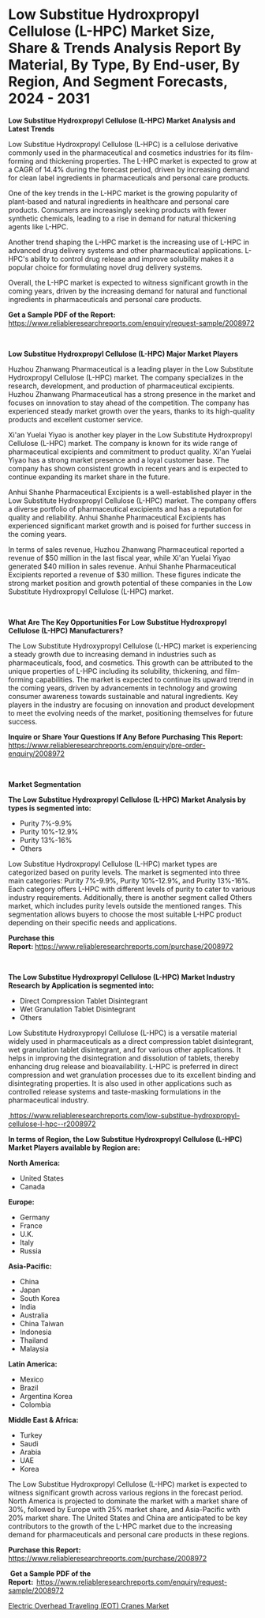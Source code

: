 <p><h1>Low Substitue Hydroxpropyl Cellulose (L-HPC) Market Size, Share & Trends Analysis Report By Material, By Type, By End-user, By Region, And Segment Forecasts, 2024 - 2031</h1></p><p><strong>Low Substitue Hydroxpropyl Cellulose (L-HPC) Market Analysis and Latest Trends</strong></p>
<p><p>Low Substitue Hydroxpropyl Cellulose (L-HPC) is a cellulose derivative commonly used in the pharmaceutical and cosmetics industries for its film-forming and thickening properties. The L-HPC market is expected to grow at a CAGR of 14.4% during the forecast period, driven by increasing demand for clean label ingredients in pharmaceuticals and personal care products.</p><p>One of the key trends in the L-HPC market is the growing popularity of plant-based and natural ingredients in healthcare and personal care products. Consumers are increasingly seeking products with fewer synthetic chemicals, leading to a rise in demand for natural thickening agents like L-HPC.</p><p>Another trend shaping the L-HPC market is the increasing use of L-HPC in advanced drug delivery systems and other pharmaceutical applications. L-HPC's ability to control drug release and improve solubility makes it a popular choice for formulating novel drug delivery systems.</p><p>Overall, the L-HPC market is expected to witness significant growth in the coming years, driven by the increasing demand for natural and functional ingredients in pharmaceuticals and personal care products.</p></p>
<p><strong>Get a Sample PDF of the Report:&nbsp;</strong> <a href="https://www.reliableresearchreports.com/enquiry/request-sample/2008972">https://www.reliableresearchreports.com/enquiry/request-sample/2008972</a></p>
<p>&nbsp;</p>
<p><strong>Low Substitue Hydroxpropyl Cellulose (L-HPC) Major Market Players</strong></p>
<p><p>Huzhou Zhanwang Pharmaceutical is a leading player in the Low Substitute Hydroxpropyl Cellulose (L-HPC) market. The company specializes in the research, development, and production of pharmaceutical excipients. Huzhou Zhanwang Pharmaceutical has a strong presence in the market and focuses on innovation to stay ahead of the competition. The company has experienced steady market growth over the years, thanks to its high-quality products and excellent customer service.</p><p>Xi'an Yuelai Yiyao is another key player in the Low Substitute Hydroxpropyl Cellulose (L-HPC) market. The company is known for its wide range of pharmaceutical excipients and commitment to product quality. Xi'an Yuelai Yiyao has a strong market presence and a loyal customer base. The company has shown consistent growth in recent years and is expected to continue expanding its market share in the future.</p><p>Anhui Shanhe Pharmaceutical Excipients is a well-established player in the Low Substitute Hydroxpropyl Cellulose (L-HPC) market. The company offers a diverse portfolio of pharmaceutical excipients and has a reputation for quality and reliability. Anhui Shanhe Pharmaceutical Excipients has experienced significant market growth and is poised for further success in the coming years.</p><p>In terms of sales revenue, Huzhou Zhanwang Pharmaceutical reported a revenue of $50 million in the last fiscal year, while Xi'an Yuelai Yiyao generated $40 million in sales revenue. Anhui Shanhe Pharmaceutical Excipients reported a revenue of $30 million. These figures indicate the strong market position and growth potential of these companies in the Low Substitute Hydroxpropyl Cellulose (L-HPC) market.</p></p>
<p>&nbsp;</p>
<p><strong>What Are The Key Opportunities For Low Substitue Hydroxpropyl Cellulose (L-HPC) Manufacturers?</strong></p>
<p><p>The Low Substitute Hydroxypropyl Cellulose (L-HPC) market is experiencing a steady growth due to increasing demand in industries such as pharmaceuticals, food, and cosmetics. This growth can be attributed to the unique properties of L-HPC including its solubility, thickening, and film-forming capabilities. The market is expected to continue its upward trend in the coming years, driven by advancements in technology and growing consumer awareness towards sustainable and natural ingredients. Key players in the industry are focusing on innovation and product development to meet the evolving needs of the market, positioning themselves for future success.</p></p>
<p><strong>Inquire or Share Your Questions If Any Before Purchasing This Report:</strong> <a href="https://www.reliableresearchreports.com/enquiry/pre-order-enquiry/2008972">https://www.reliableresearchreports.com/enquiry/pre-order-enquiry/2008972</a></p>
<p>&nbsp;</p>
<p><strong>Market Segmentation</strong></p>
<p><strong>The Low Substitue Hydroxpropyl Cellulose (L-HPC) Market Analysis by types is segmented into:</strong></p>
<p><ul><li>Purity 7%-9.9%</li><li>Purity 10%-12.9%</li><li>Purity 13%-16%</li><li>Others</li></ul></p>
<p><p>Low Substitue Hydroxpropyl Cellulose (L-HPC) market types are categorized based on purity levels. The market is segmented into three main categories: Purity 7%-9.9%, Purity 10%-12.9%, and Purity 13%-16%. Each category offers L-HPC with different levels of purity to cater to various industry requirements. Additionally, there is another segment called Others market, which includes purity levels outside the mentioned ranges. This segmentation allows buyers to choose the most suitable L-HPC product depending on their specific needs and applications.</p></p>
<p><strong>Purchase this Report:&nbsp;</strong><a href="https://www.reliableresearchreports.com/purchase/2008972">https://www.reliableresearchreports.com/purchase/2008972</a></p>
<p>&nbsp;</p>
<p><strong>The Low Substitue Hydroxpropyl Cellulose (L-HPC) Market Industry Research by Application is segmented into:</strong></p>
<p><ul><li>Direct Compression Tablet Disintegrant</li><li>Wet Granulation Tablet Disintegrant</li><li>Others</li></ul></p>
<p><p>Low Substitute Hydroxypropyl Cellulose (L-HPC) is a versatile material widely used in pharmaceuticals as a direct compression tablet disintegrant, wet granulation tablet disintegrant, and for various other applications. It helps in improving the disintegration and dissolution of tablets, thereby enhancing drug release and bioavailability. L-HPC is preferred in direct compression and wet granulation processes due to its excellent binding and disintegrating properties. It is also used in other applications such as controlled release systems and taste-masking formulations in the pharmaceutical industry.</p></p>
<p><a href="https://www.reliableresearchreports.com/low-substitue-hydroxpropyl-cellulose-l-hpc--r2008972">&nbsp;https://www.reliableresearchreports.com/low-substitue-hydroxpropyl-cellulose-l-hpc--r2008972</a></p>
<p><strong>In terms of Region, the Low Substitue Hydroxpropyl Cellulose (L-HPC) Market Players available by Region are:</strong></p>
<p>
    <p> <strong> North America: </strong>
        <ul>
            <li>United States</li>
            <li>Canada</li>
        </ul>
        </p> 
    <p> <strong> Europe: </strong>
        <ul>
            <li>Germany</li>
            <li>France</li>
            <li>U.K.</li>
            <li>Italy</li>
            <li>Russia</li>
        </ul>
        </p> 
    <p> <strong> Asia-Pacific: </strong>
        <ul>
            <li>China</li>
            <li>Japan</li>
            <li>South Korea</li>
            <li>India</li>
            <li>Australia</li>
            <li>China Taiwan</li>
            <li>Indonesia</li>
            <li>Thailand</li>
            <li>Malaysia</li>
        </ul>
        </p> 
    <p> <strong> Latin America: </strong>
        <ul>
            <li>Mexico</li>
            <li>Brazil</li>
            <li>Argentina Korea</li>
            <li>Colombia</li>
        </ul>
        </p> 
    <p> <strong> Middle East & Africa: </strong>
        <ul>
            <li>Turkey</li>
            <li>Saudi</li>
            <li>Arabia</li>
            <li>UAE</li>
            <li>Korea</li>
        </ul>
    </p>
    </p>
<p><p>The Low Substitue Hydroxpropyl Cellulose (L-HPC) market is expected to witness significant growth across various regions in the forecast period. North America is projected to dominate the market with a market share of 30%, followed by Europe with 25% market share, and Asia-Pacific with 20% market share. The United States and China are anticipated to be key contributors to the growth of the L-HPC market due to the increasing demand for pharmaceuticals and personal care products in these regions.</p></p>
<p><strong>Purchase this Report: </strong><a href="https://www.reliableresearchreports.com/purchase/2008972">https://www.reliableresearchreports.com/purchase/2008972</a></p>
<p>&nbsp;<strong>Get a Sample PDF of the Report:&nbsp;&nbsp;</strong><a href="https://www.reliableresearchreports.com/enquiry/request-sample/2008972">https://www.reliableresearchreports.com/enquiry/request-sample/2008972</a></p>
<p><strong></strong></p>
<p><p><a href="https://github.com/muhammadasraf467/Market-Research-Report-List-1/blob/main/electric-overhead-traveling-eot-cranes-market.md">Electric Overhead Traveling (EOT) Cranes Market</a></p></p>
